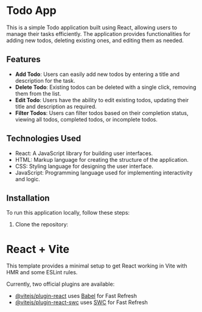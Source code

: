
# Todo App

This is a simple Todo application built using React, allowing users to manage their tasks efficiently. The application provides functionalities for adding new todos, deleting existing ones, and editing them as needed.

## Features

- **Add Todo**: Users can easily add new todos by entering a title and description for the task.
- **Delete Todo**: Existing todos can be deleted with a single click, removing them from the list.
- **Edit Todo**: Users have the ability to edit existing todos, updating their title and description as required.
- **Filter Todos**: Users can filter todos based on their completion status, viewing all todos, completed todos, or incomplete todos.

## Technologies Used

- React: A JavaScript library for building user interfaces.
- HTML: Markup language for creating the structure of the application.
- CSS: Styling language for designing the user interface.
- JavaScript: Programming language used for implementing interactivity and logic.

## Installation

To run this application locally, follow these steps:

1. Clone the repository:






# React + Vite

This template provides a minimal setup to get React working in Vite with HMR and some ESLint rules.

Currently, two official plugins are available:

- [@vitejs/plugin-react](https://github.com/vitejs/vite-plugin-react/blob/main/packages/plugin-react/README.md) uses [Babel](https://babeljs.io/) for Fast Refresh
- [@vitejs/plugin-react-swc](https://github.com/vitejs/vite-plugin-react-swc) uses [SWC](https://swc.rs/) for Fast Refresh
